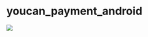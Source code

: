# youcan_payment_android
[![](https://jitpack.io/v/NextmediaMa/youcan_payment_android.svg)](https://jitpack.io/#NextmediaMa/youcan_payment_android)
